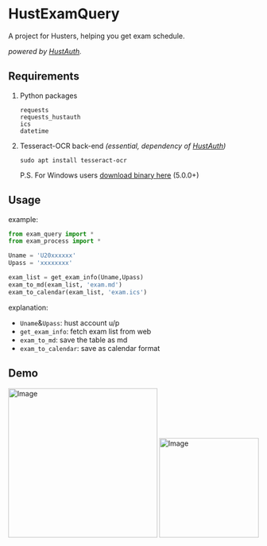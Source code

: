 # HustExamQuery

A project for Husters, helping you get exam schedule.

*powered by [HustAuth](https://github.com/MarvinTerry/HustAuth).*

## Requirements

1. Python packages

    ```
    requests
    requests_hustauth
    ics
    datetime
    ```

2. Tesseract-OCR back-end *(essential, dependency of [HustAuth](https://github.com/MarvinTerry/HustAuth))*

    ```
    sudo apt install tesseract-ocr
    ```
    P.S. For Windows users [download binary here](https://digi.bib.uni-mannheim.de/tesseract/) (5.0.0+)
    
## Usage

example:

```python
from exam_query import *
from exam_process import *

Uname = 'U20xxxxxx'
Upass = 'xxxxxxxx'

exam_list = get_exam_info(Uname,Upass)
exam_to_md(exam_list, 'exam.md')
exam_to_calendar(exam_list, 'exam.ics')
```

explanation:

- ```Uname```&```Upass```: hust account u/p
- ```get_exam_info```: fetch exam list from web
- ```exam_to_md```: save the table as md
- ```exam_to_calendar```: save as calendar format


## Demo

<img src="https://github.com/MarvinTerry/HustExamQuery/assets/58030272/72290d94-222a-493b-a85d-843ffc7f7a32" alt="Image" style="width:300px">
<img src="https://github.com/MarvinTerry/HustExamQuery/assets/58030272/71ed9569-a8c0-41c9-9876-e804a1c158f4" alt="Image" style="width:200px">




